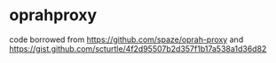 # oprahproxy

code borrowed from
https://github.com/spaze/oprah-proxy
and
https://gist.github.com/scturtle/4f2d95507b2d357f1b17a538a1d36d82
